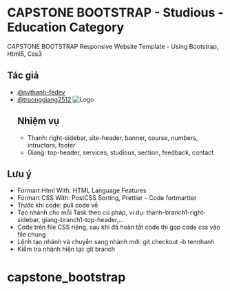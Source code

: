 # CAPSTONE BOOTSTRAP - Studious - Education Category
CAPSTONE BOOTSTRAP Responsive Website Template - Using Bootstrap, Html5, Css3
<!-- https://demo.w3layouts.com/demos_new/template_demo/13-03-2021/studious-liberty-demo_Free/425342591/web/index.html -->
## Tác giả
- [@nvthanh-fedev](https://www.github.com/nvthanh-fedev)
- [@truonggiang2512](https://www.github.com/truonggiang2512)
![Logo](https://cybersoft.edu.vn/wp-content/uploads/2017/04/MAX-OP1.png)
    ## Nhiệm vụ
    - Thanh: right-sidebar, site-header, banner, course, numbers, intructors, footer
    - Giang: top-header, services, studious, section, feedback, contact
## Lưu ý
- Formart Html With: HTML Language Features
- Formart CSS With: PostCSS Sorting, Prettier - Code fortmartter
- Trước khi code: pull code về
- Tạo nhánh cho mỗi Task theo cú pháp, ví dụ: thanh-branch1-right-sidebar, giang-branch1-top-header,...
- Code trên file CSS riêng, sau khi đã hoàn tất code thì gọp code css vào file chung
- Lệnh tạo nhánh và chuyển sang nhánh mới: git checkout -b tennhanh
- Kiểm tra nhánh hiện tại: git branch
# capstone_bootstrap
